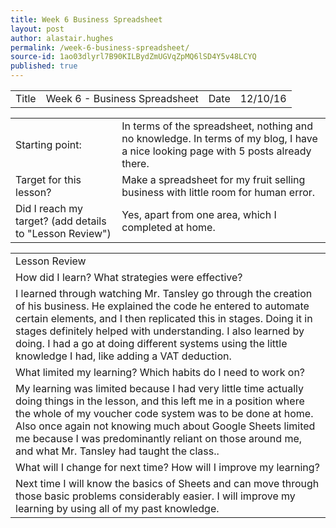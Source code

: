 ```yaml
---
title: Week 6 Business Spreadsheet
layout: post
author: alastair.hughes
permalink: /week-6-business-spreadsheet/
source-id: 1ao03dlyrl7B90KILBydZmUGVqZpMQ6lSD4Y5v48LCYQ
published: true
---
```

<table>
  <tr>
    <td>Title</td>
    <td>Week 6 - Business Spreadsheet</td>
    <td>Date</td>
    <td>12/10/16</td>
  </tr>
</table>


<table>
  <tr>
    <td>Starting point:</td>
    <td>In terms of the spreadsheet, nothing and no knowledge. In terms of my blog, I have a nice looking page with 5 posts already there.</td>
  </tr>
  <tr>
    <td>Target for this lesson?</td>
    <td>Make a spreadsheet for my fruit selling business with little room for human error.</td>
  </tr>
  <tr>
    <td>Did I reach my target? 
(add details to "Lesson Review")</td>
    <td>Yes, apart from one area, which I completed at home.</td>
  </tr>
</table>


<table>
  <tr>
    <td>Lesson Review</td>
  </tr>
  <tr>
    <td>How did I learn? What strategies were effective? </td>
  </tr>
  <tr>
    <td>I learned through watching Mr. Tansley go through the creation of his business. He explained the code he entered to automate certain elements, and I then replicated this in stages. Doing it in stages definitely helped with understanding. I also learned by doing. I had a go at doing different systems using the little knowledge I had, like adding a VAT deduction.</td>
  </tr>
  <tr>
    <td>What limited my learning? Which habits do I need to work on? </td>
  </tr>
  <tr>
    <td>My learning was limited because I had very little time actually doing things in the lesson, and this left me in a position where the whole of my voucher code system was to be done at home. Also once again not knowing much about Google Sheets limited me because I was predominantly reliant on those around me, and what Mr. Tansley had taught the class..</td>
  </tr>
  <tr>
    <td>What will I change for next time? How will I improve my learning?</td>
  </tr>
  <tr>
    <td>Next time I will know the basics of Sheets and can move through those basic problems considerably easier. I will improve my learning by using all of my past knowledge.</td>
  </tr>
</table>


